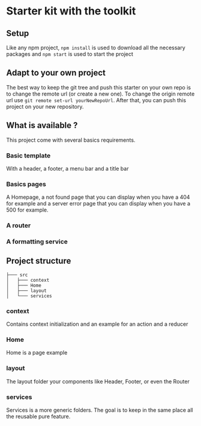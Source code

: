# Starter kit with the toolkit

## Setup

Like any npm project, `npm install` is used to download all the necessary packages and `npm start` is used to start the project

## Adapt to your own project

The best way to keep the git tree and push this starter on your own repo is to change the remote url (or create a new one).
To change the origin remote url use `git remote set-url yourNewRepoUrl`.
After that, you can push this project on your new repository.

## What is available ?

This project come with several basics requirements.

### Basic template

With a header, a footer, a menu bar and a title bar

### Basics pages

A Homepage, a not found page that you can display when you have a 404 for example and a server error page that you can display when you have a 500 for example.

### A router

### A formatting service

## Project structure

```
├─── src
│   ├─── context
│   ├─── Home
│   ├─── layout
│   └─── services
```

### context

Contains context initialization and an example for an action and a reducer

### Home

Home is a page example

### layout

The layout folder your components like Header, Footer, or even the Router

### services

Services is a more generic folders. The goal is to keep in the same place all the reusable pure feature.
